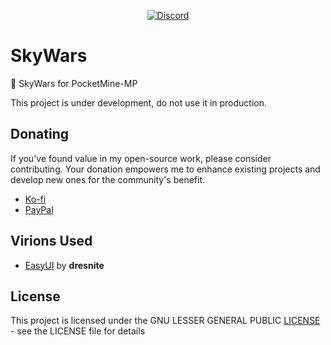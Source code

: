 <p align="center">
	<a href="https://discord.gg/RHw85ZfSsb"><img src="https://img.shields.io/discord/1104339932148924436?color=%2392e5fc&label=discord" alt="Discord" /></a>
</p>

# SkyWars
🏹 SkyWars for PocketMine-MP

This project is under development, do not use it in production.

## Donating
If you've found value in my open-source work, please consider contributing. Your donation empowers me to enhance existing projects and develop new ones for the community's benefit.

- [Ko-fi](https://ko-fi.com/sergittos)
- [PayPal](https://paypal.me/sergittos)

## Virions Used
- [EasyUI](https://github.com/dresnite/easyui) by **dresnite**

## License
This project is licensed under the GNU LESSER GENERAL PUBLIC [LICENSE](LICENSE) - see the LICENSE file for details
